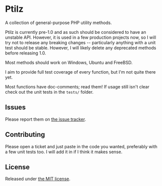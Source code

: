 # Ptilz #

A collection of general-purpose PHP utility methods.

Ptilz is currently pre-1.0 and as such should be considered to have an unstable API. However, it is used in a few production
projects now, so I will try not to release any breaking changes -- particularly anything with a unit test should be stable.
However, I will likely delete any deprecated methods before releasing 1.0.

Most methods should work on Windows, Ubuntu and FreeBSD.

I aim to provide full test coverage of every function, but I'm not quite there yet.

Most functions have doc-comments; read them! If usage still isn't clear check out the unit tests in the `tests/` folder.

## Issues

Please report them on [the issue tracker](https://github.com/mnpenner/ptilz/issues).

## Contributing

Please open a ticket and just paste in the code you wanted, preferably with a few unit tests too. I will add it in if I think it makes sense.

## License ##

Released under [the MIT license](http://opensource.org/licenses/mit-license.html).
